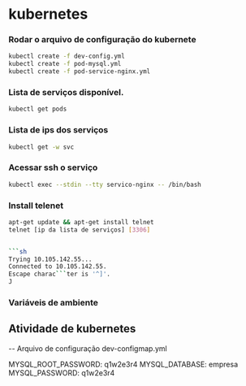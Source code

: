 # kubernetes

### Rodar o arquivo de configuração do kubernete

```sh
kubectl create -f dev-config.yml
kubectl create -f pod-mysql.yml
kubectl create -f pod-service-nginx.yml
```
### Lista de serviços disponível.

```sh
kubectl get pods
```
### Lista de ips dos serviços 

```sh
kubectl get -w svc 
```
### Acessar ssh o serviço

```sh
kubectl exec --stdin --tty servico-nginx -- /bin/bash
```
### Install telenet

```sh
apt-get update && apt-get install telnet
telnet [ip da lista de serviços] [3306]


```sh
Trying 10.105.142.55...
Connected to 10.105.142.55.
Escape charac```ter is '^]'.
J
```

### Variáveis de ambiente
## Atividade de kubernetes
-- Arquivo de configuração dev-configmap.yml

  MYSQL_ROOT_PASSWORD: q1w2e3r4 
  MYSQL_DATABASE: empresa
  MYSQL_PASSWORD: q1w2e3r4